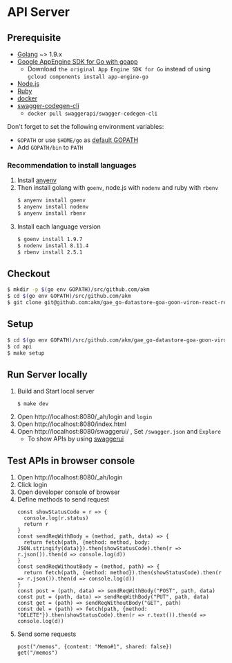# API Server

## Prerequisite

- [Golang](https://golang.org/) ~> 1.9.x
- [Google AppEngine SDK for Go with goapp](https://cloud.google.com/appengine/docs/standard/go/download)
    - Download `the original App Engine SDK for Go` instead of using `gcloud components install app-engine-go`
- [Node.js](https://nodejs.org/)
- [Ruby](https://www.ruby-lang.org/)
- [docker](https://www.docker.com/)
- [swagger-codegen-cli](https://hub.docker.com/r/swaggerapi/swagger-codegen-cli/)
    - `docker pull swaggerapi/swagger-codegen-cli`

Don't forget to set the following environment variables:
- `GOPATH` or use `$HOME/go` as [default GOPATH](https://github.com/golang/go/issues/17262)
- Add `GOPATH/bin` to `PATH`

### Recommendation to install languages

1. Install [anyenv](https://github.com/riywo/anyenv)
2. Then install golang with `goenv`, node.js with `nodenv` and ruby with `rbenv`
    ```bash
    $ anyenv install goenv
    $ anyenv install nodenv
    $ anyenv install rbenv
    ```
3. Install each language version
    ```bash
    $ goenv install 1.9.7
    $ nodenv install 8.11.4
    $ rbenv install 2.5.1
    ```

## Checkout

```bash
$ mkdir -p $(go env GOPATH)/src/github.com/akm
$ cd $(go env GOPATH)/src/github.com/akm
$ git clone git@github.com:akm/gae_go-datastore-goa-goon-viron-react-redux-example.git
```

## Setup

```bash
$ cd $(go env GOPATH)/src/github.com/akm/gae_go-datastore-goa-goon-viron-react-redux-example
$ cd api
$ make setup
```

## Run Server locally

1. Build and Start local server
    ```
    $ make dev
    ```
2. Open http://localhost:8080/_ah/login and `login`
3. Open http://localhost:8080/index.html
4. Open http://localhost:8080/swaggerui/ , Set `/swagger.json` and `Explore`
    - To show APIs by using [swaggerui](https://swagger.io/tools/swagger-ui/)

## Test APIs in browser console

1. Open http://localhost:8080/_ah/login
1. Click login
1. Open developer console of browser
1. Define methods to send request
    ```
    const showStatusCode = r => {
      console.log(r.status)
      return r
    }
    const sendReqWithBody = (method, path, data) => {
      return fetch(path, {method: method, body: JSON.stringify(data)}).then(showStatusCode).then(r => r.json()).then(d => console.log(d))
    }
    const sendReqWithoutBody = (method, path) => {
      return fetch(path, {method: method}).then(showStatusCode).then(r => r.json()).then(d => console.log(d))
    }
    const post = (path, data) => sendReqWithBody("POST", path, data)
    const put = (path, data) => sendReqWithBody("PUT", path, data)
    const get = (path) => sendReqWithoutBody("GET", path)
    const del = (path) => fetch(path, {method: "DELETE"}).then(showStatusCode).then(r => r.text()).then(d => console.log(d))
    ```
1. Send some requests
   ```
   post("/memos", {content: "Memo#1", shared: false})
   get("/memos")
   ```
